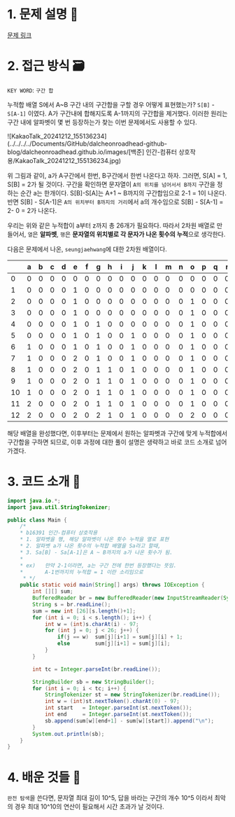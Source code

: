 # 1. 문제 설명 📌

[문제 링크](https://www.acmicpc.net/problem/16139)

# 2. 접근 방식 🗃️

`KEY WORD`: `구간 합`

누적합 배열 S에서 A~B 구간 내의 구간합을 구할 경우 어떻게 표현했는가? 
`S[B]` - `S[A-1]` 이였다. A가 구간내에 합해지도록 A-1까지의 구간합을 제거했다. 이러한 원리는 구간 내에 알파벳이 몇 번 등장하는가 찾는 이번 문제에서도 사용할 수 있다.

![KakaoTalk_20241212_155136234](../../../../Documents/GitHub/dalcheonroadhead-github-blog/dalcheonroadhead.github.io/images/[백준] 인간-컴퓨터 상호작용/KakaoTalk_20241212_155136234.jpg)

위 그림과 같이, a가 A구간에서 한번, B구간에서 한번 나온다고 하자. 그러면, S[A] = 1, S[B] = 2가 될 것이다. 구간을 확인하면 문자열이 `A의 위치를 넘어서서 B까지` 구간을 정하는 순간 a는 한개이다. S[B]-S[A]는 A+1 ~ B까지의 구간합임으로 2-1 = 1이 나온다. 반면 S[B] - S[A-1]은  `A의 위치부터 B까지의 거리`에서 a의 개수임으로 S[B] - S[A-1] = 2- 0 = 2가 나온다.

 우리는 위와 같은 누적합이 a부터 z까지 총 26개가 필요하다. 따라서 2차원 배열로 만들어서, `열`은 **알파벳**, `행`은 **문자열의 위치별로 각 문자가 나온 횟수의 누적**으로 생각한다.

다음은 문제에서 나온, `seungjaehwang`에 대한 2차원 배열이다.

|      | a    | b    | c    | d    | e    | f    | g    | h    | i    | j    | k    | l    | m    | n    | o    | p    | q    | r    | s    | t    | u    | v    | w    | x    | y    | z    |
| ---- | ---- | ---- | ---- | ---- | ---- | ---- | ---- | ---- | ---- | ---- | ---- | ---- | ---- | ---- | ---- | ---- | ---- | ---- | ---- | ---- | ---- | ---- | ---- | ---- | ---- | ---- |
| 0    | 0    | 0    | 0    | 0    | 0    | 0    | 0    | 0    | 0    | 0    | 0    | 0    | 0    | 0    | 0    | 0    | 0    | 0    | 1    | 0    | 0    | 0    | 0    | 0    | 0    | 0    |
| 1    | 0    | 0    | 0    | 0    | 1    | 0    | 0    | 0    | 0    | 0    | 0    | 0    | 0    | 0    | 0    | 0    | 0    | 0    | 1    | 0    | 0    | 0    | 0    | 0    | 0    | 0    |
| 2    | 0    | 0    | 0    | 0    | 1    | 0    | 0    | 0    | 0    | 0    | 0    | 0    | 0    | 0    | 1    | 0    | 0    | 0    | 1    | 0    | 1    | 0    | 0    | 0    | 0    | 0    |
| 3    | 0    | 0    | 0    | 0    | 1    | 0    | 0    | 0    | 0    | 0    | 0    | 0    | 0    | 0    | 1    | 0    | 0    | 0    | 1    | 0    | 1    | 0    | 0    | 0    | 0    | 0    |
| 4    | 0    | 0    | 0    | 0    | 1    | 0    | 1    | 0    | 0    | 0    | 0    | 0    | 0    | 0    | 1    | 0    | 0    | 0    | 1    | 0    | 1    | 0    | 0    | 0    | 0    | 0    |
| 5    | 0    | 0    | 0    | 0    | 1    | 0    | 1    | 0    | 0    | 1    | 0    | 0    | 0    | 0    | 1    | 0    | 0    | 0    | 1    | 0    | 1    | 0    | 0    | 0    | 0    | 0    |
| 6    | 1    | 0    | 0    | 0    | 1    | 0    | 1    | 0    | 0    | 1    | 0    | 0    | 0    | 0    | 1    | 0    | 0    | 0    | 1    | 0    | 1    | 0    | 0    | 0    | 0    | 0    |
| 7    | 1    | 0    | 0    | 0    | 2    | 0    | 1    | 0    | 0    | 1    | 0    | 0    | 0    | 0    | 1    | 0    | 0    | 0    | 1    | 0    | 1    | 0    | 0    | 0    | 0    | 0    |
| 8    | 1    | 0    | 0    | 0    | 2    | 0    | 1    | 1    | 0    | 1    | 0    | 0    | 0    | 0    | 1    | 0    | 0    | 0    | 1    | 0    | 1    | 0    | 0    | 0    | 0    | 0    |
| 9    | 1    | 0    | 0    | 0    | 2    | 0    | 1    | 1    | 0    | 1    | 0    | 0    | 0    | 0    | 1    | 0    | 0    | 0    | 1    | 0    | 1    | 1    | 0    | 0    | 0    | 0    |
| 10   | 1    | 0    | 0    | 0    | 2    | 0    | 1    | 1    | 0    | 1    | 0    | 0    | 0    | 0    | 1    | 0    | 0    | 0    | 1    | 0    | 1    | 1    | 0    | 0    | 0    | 0    |
| 11   | 2    | 0    | 0    | 0    | 2    | 0    | 1    | 1    | 0    | 1    | 0    | 0    | 0    | 0    | 1    | 0    | 0    | 0    | 1    | 0    | 1    | 1    | 0    | 0    | 0    | 0    |
| 12   | 2    | 0    | 0    | 0    | 2    | 0    | 2    | 1    | 0    | 1    | 0    | 0    | 0    | 0    | 2    | 0    | 0    | 0    | 1    | 0    | 1    | 1    | 0    | 0    | 0    | 0    |

해당 배열을 완성했다면, 이후부터는 문제에서 원하는 알파벳과 구간에 맞게 누적합에서 구간합을 구하면 되므로, 이후 과정에 대한 풀이 설명은 생략하고 바로 코드 소개로 넘어가겠다.

# 3. 코드 소개 🔎

```java
import java.io.*;
import java.util.StringTokenizer;

public class Main {
    /*
    * b16391 인간-컴퓨터 상호작용
    * 1. 알파벳을 행, 해당 알파벳이 나온 횟수 누적을 열로 표현
    * 2. 알파벳 a가 나온 횟수의 누적합 배열을 Sa라고 할때,
    * 3. Sa[B] - Sa[A-1]은 A ~ B까지의 a가 나온 횟수가 됨.
    *
    * ex)   만약 2-1이라면, a는 구간 전에 한번 등장했다는 뜻임.
    *       A-1번까지의 누적합 = 1 이란 소리임으로
     * */
    public static void main(String[] args) throws IOException {
        int [][] sum;
        BufferedReader br = new BufferedReader(new InputStreamReader(System.in));
        String s = br.readLine();
        sum = new int [26][s.length()+1];
        for (int i = 0; i < s.length(); i++) {
            int w = (int)s.charAt(i) - 97;
            for (int j = 0; j < 26; j++) {
                if(j == w)  sum[j][i+1] = sum[j][i] + 1;
                else        sum[j][i+1] = sum[j][i];
            }
        }

        int tc = Integer.parseInt(br.readLine());

        StringBuilder sb = new StringBuilder();
        for (int i = 0; i < tc; i++) {
            StringTokenizer st = new StringTokenizer(br.readLine());
            int w = (int)st.nextToken().charAt(0) - 97;
            int start   = Integer.parseInt(st.nextToken());
            int end     = Integer.parseInt(st.nextToken());
            sb.append(sum[w][end+1] - sum[w][start]).append("\n");
        }
        System.out.println(sb);
    }
}
```

# 4. 배운 것들 🎯

`완전 탐색`을 쓴다면, 문자열 최대 길이 10^5, 답을 바라는 구간의 개수 10^5 이라서 최악의 경우 최대 10^10의 연산이 필요해서 시간 초과가 날 것이다.